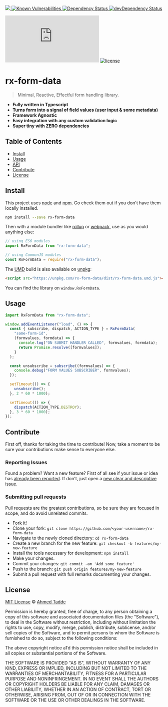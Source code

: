 <a href="https://www.codacy.com/manual/ahmedt/rx-form-data?utm_source=github.com&amp;utm_medium=referral&amp;utm_content=metronlabsllc/rx-form-data&amp;utm_campaign=Badge_Grade">
  <img src="https://api.codacy.com/project/badge/Grade/18033391cf154b35839fa2a377c44370"/>
</a>
<a href="https://snyk.io/test/github/metronlabsllc/rx-form-data">
  <img src="https://snyk.io/test/github/metronlabsllc/rx-form-data/badge.svg" alt="Known Vulnerabilities">
</a>
<a href="https://david-dm.org/metronlabsllc/rx-form-data">
  <img src="https://david-dm.org/metronlabsllc/rx-form-data.svg" alt="Dependency Status">
</a>
<a href="https://david-dm.org/metronlabsllc/rx-form-data/?type=dev">
  <img src="https://david-dm.org/metronlabsllc/rx-form-data/dev-status.svg" alt="devDependency Status">
</a>

[![gzip size](http://img.badgesize.io/https://unpkg.com/rx-form-data@latest/dist/rx-form-data.umd.js?compression=gzip)](https://unpkg.com/rx-form-data@latest/dist/rx-form-data.umd.js) [![license](https://badgen.now.sh/badge/license/MIT)](./LICENSE)

# rx-form-data

> Minimal, Reactive, Effectful form handling library.

- **Fully written in Typescript**
- **Turns form into a signal of field values (user input & some metadata)**
- **Framework Agnostic**
- **Easy integration with any custom validation logic**
- **Super tiny with ZERO dependencies**

## Table of Contents

- [Install](#install)
- [Usage](#usage)
- [API](#api)
- [Contribute](#contribute)
- [License](#license)

## Install

This project uses [node](http://nodejs.org) and [npm](https://npmjs.com). Go check them out if you don't have them locally installed.

```sh
npm install --save rx-form-data
```

Then with a module bundler like [rollup](http://rollupjs.org/) or [webpack](https://webpack.js.org/), use as you would anything else:

```javascript
// using ES6 modules
import RxFormData from "rx-form-data";

// using CommonJS modules
const RxFormData = require("rx-form-data");
```

The [UMD](https://github.com/umdjs/umd) build is also available on [unpkg](https://unpkg.com):

```html
<script src="https://unpkg.com/rx-form-data/dist/rx-form-data.umd.js"></script>
```

You can find the library on `window.RxFormData`.

## Usage

```typescript
import RxFormData from "rx-form-data";

window.addEventListener("load", () => {
  const { subscribe, dispatch, ACTION_TYPE } = RxFormData(
    "some-form-id",
    (formvalues, formdata) => {
      console.log("ON SUBMIT HANDLER CALLED", formvalues, formdata);
      return Promise.resolve([formvalues]);
    }
  );

  const unsubscribe = subscribe((formvalues) => {
    console.debug("FORM VALUES SUBSCRIBER", formvalues);
  });

  setTimeout(() => {
    unsubscribe();
  }, 2 * 60 * 1000);

  setTimeout(() => {
    dispatch(ACTION_TYPE.DESTROY);
  }, 3 * 60 * 1000);
});
```

## Contribute

First off, thanks for taking the time to contribute!
Now, take a moment to be sure your contributions make sense to everyone else.

### Reporting Issues

Found a problem? Want a new feature? First of all see if your issue or idea has [already been reported](../../issues).
If don't, just open a [new clear and descriptive issue](../../issues/new).

### Submitting pull requests

Pull requests are the greatest contributions, so be sure they are focused in scope, and do avoid unrelated commits.

- Fork it!
- Clone your fork: `git clone https://github.com/<your-username>/rx-form-data`
- Navigate to the newly cloned directory: `cd rx-form-data`
- Create a new branch for the new feature: `git checkout -b features/my-new-feature`
- Install the tools necessary for development: `npm install`
- Make your changes.
- Commit your changes: `git commit -am 'Add some feature'`
- Push to the branch: `git push origin features/my-new-feature`
- Submit a pull request with full remarks documenting your changes.

## License

[MIT License](https://opensource.org/licenses/MIT) © [Ahmed Tadde](https://github.com/ahmedtadde)

Permission is hereby granted, free of charge, to any person obtaining a copy
of this software and associated documentation files (the "Software"), to deal
in the Software without restriction, including without limitation the rights
to use, copy, modify, merge, publish, distribute, sublicense, and/or sell
copies of the Software, and to permit persons to whom the Software is
furnished to do so, subject to the following conditions:

The above copyright notice aTd this permission notice shall be included in all
copies or substantial portions of the Software.

THE SOFTWARE IS PROVIDED "AS IS", WITHOUT WARRANTY OF ANY KIND, EXPRESS OR
IMPLIED, INCLUDING BUT NOT LIMITED TO THE WARRANTIES OF MERCHANTABILITY,
FITNESS FOR A PARTICULAR PURPOSE AND NONINFRINGEMENT. IN NO EVENT SHALL THE
AUTHORS OR COPYRIGHT HOLDERS BE LIABLE FOR ANY CLAIM, DAMAGES OR OTHER
LIABILITY, WHETHER IN AN ACTION OF CONTRACT, TORT OR OTHERWISE, ARISING FROM,
OUT OF OR IN CONNECTION WITH THE SOFTWARE OR THE USE OR OTHER DEALINGS IN THE
SOFTWARE.
